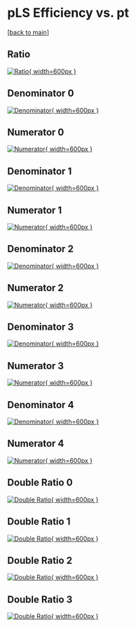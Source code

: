 # pLS Efficiency vs. pt

[[back to main](./)]



## Ratio

[![Ratio](../mtv/var/pLS_base_211_0_eff_pt.png){ width=600px }](../mtv/var/pLS_base_211_0_eff_pt.pdf)

## Denominator 0

[![Denominator](../mtv/den/pLS_base_211_0_eff_pt_den0.png){ width=600px }](../mtv/den/pLS_base_211_0_eff_pt_den0.pdf)

## Numerator 0

[![Numerator](../mtv/num/pLS_base_211_0_eff_pt_num0.png){ width=600px }](../mtv/num/pLS_base_211_0_eff_pt_num0.pdf)

## Denominator 1

[![Denominator](../mtv/den/pLS_base_211_0_eff_pt_den1.png){ width=600px }](../mtv/den/pLS_base_211_0_eff_pt_den1.pdf)

## Numerator 1

[![Numerator](../mtv/num/pLS_base_211_0_eff_pt_num1.png){ width=600px }](../mtv/num/pLS_base_211_0_eff_pt_num1.pdf)

## Denominator 2

[![Denominator](../mtv/den/pLS_base_211_0_eff_pt_den2.png){ width=600px }](../mtv/den/pLS_base_211_0_eff_pt_den2.pdf)

## Numerator 2

[![Numerator](../mtv/num/pLS_base_211_0_eff_pt_num2.png){ width=600px }](../mtv/num/pLS_base_211_0_eff_pt_num2.pdf)

## Denominator 3

[![Denominator](../mtv/den/pLS_base_211_0_eff_pt_den3.png){ width=600px }](../mtv/den/pLS_base_211_0_eff_pt_den3.pdf)

## Numerator 3

[![Numerator](../mtv/num/pLS_base_211_0_eff_pt_num3.png){ width=600px }](../mtv/num/pLS_base_211_0_eff_pt_num3.pdf)

## Denominator 4

[![Denominator](../mtv/den/pLS_base_211_0_eff_pt_den4.png){ width=600px }](../mtv/den/pLS_base_211_0_eff_pt_den4.pdf)

## Numerator 4

[![Numerator](../mtv/num/pLS_base_211_0_eff_pt_num4.png){ width=600px }](../mtv/num/pLS_base_211_0_eff_pt_num4.pdf)

## Double Ratio 0

[![Double Ratio](../mtv/ratio/pLS_base_211_0_eff_pt_ratio0.png){ width=600px }](../mtv/ratio/pLS_base_211_0_eff_pt_ratio0.pdf)

## Double Ratio 1

[![Double Ratio](../mtv/ratio/pLS_base_211_0_eff_pt_ratio1.png){ width=600px }](../mtv/ratio/pLS_base_211_0_eff_pt_ratio1.pdf)

## Double Ratio 2

[![Double Ratio](../mtv/ratio/pLS_base_211_0_eff_pt_ratio2.png){ width=600px }](../mtv/ratio/pLS_base_211_0_eff_pt_ratio2.pdf)

## Double Ratio 3

[![Double Ratio](../mtv/ratio/pLS_base_211_0_eff_pt_ratio3.png){ width=600px }](../mtv/ratio/pLS_base_211_0_eff_pt_ratio3.pdf)

